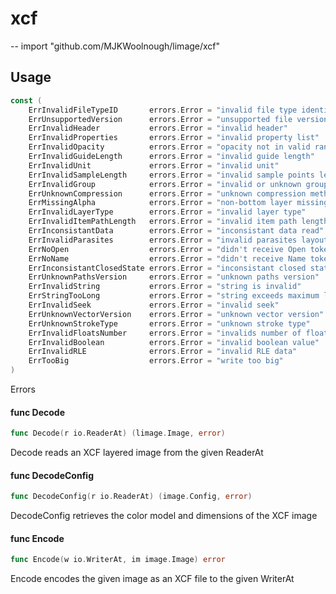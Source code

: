 # xcf
--
    import "github.com/MJKWoolnough/limage/xcf"


## Usage

```go
const (
	ErrInvalidFileTypeID       errors.Error = "invalid file type identification"
	ErrUnsupportedVersion      errors.Error = "unsupported file version"
	ErrInvalidHeader           errors.Error = "invalid header"
	ErrInvalidProperties       errors.Error = "invalid property list"
	ErrInvalidOpacity          errors.Error = "opacity not in valid range"
	ErrInvalidGuideLength      errors.Error = "invalid guide length"
	ErrInvalidUnit             errors.Error = "invalid unit"
	ErrInvalidSampleLength     errors.Error = "invalid sample points length"
	ErrInvalidGroup            errors.Error = "invalid or unknown group specified for layer"
	ErrUnknownCompression      errors.Error = "unknown compression method"
	ErrMissingAlpha            errors.Error = "non-bottom layer missing alpha channel"
	ErrInvalidLayerType        errors.Error = "invalid layer type"
	ErrInvalidItemPathLength   errors.Error = "invalid item path length"
	ErrInconsistantData        errors.Error = "inconsistant data read"
	ErrInvalidParasites        errors.Error = "invalid parasites layout"
	ErrNoOpen                  errors.Error = "didn't receive Open token"
	ErrNoName                  errors.Error = "didn't receive Name token"
	ErrInconsistantClosedState errors.Error = "inconsistant closed state"
	ErrUnknownPathsVersion     errors.Error = "unknown paths version"
	ErrInvalidString           errors.Error = "string is invalid"
	ErrStringTooLong           errors.Error = "string exceeds maximum length"
	ErrInvalidSeek             errors.Error = "invalid seek"
	ErrUnknownVectorVersion    errors.Error = "unknown vector version"
	ErrUnknownStrokeType       errors.Error = "unknown stroke type"
	ErrInvalidFloatsNumber     errors.Error = "invalids number of floats"
	ErrInvalidBoolean          errors.Error = "invalid boolean value"
	ErrInvalidRLE              errors.Error = "invalid RLE data"
	ErrTooBig                  errors.Error = "write too big"
)
```
Errors

#### func  Decode

```go
func Decode(r io.ReaderAt) (limage.Image, error)
```
Decode reads an XCF layered image from the given ReaderAt

#### func  DecodeConfig

```go
func DecodeConfig(r io.ReaderAt) (image.Config, error)
```
DecodeConfig retrieves the color model and dimensions of the XCF image

#### func  Encode

```go
func Encode(w io.WriterAt, im image.Image) error
```
Encode encodes the given image as an XCF file to the given WriterAt
